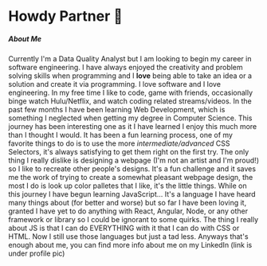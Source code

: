 # Howdy Partner 👋

##### About Me
Currently I'm a Data Quality Analyst but I am looking to begin my career in software engineering. I have always enjoyed the creativity and problem solving skills when programming and I **love** being able to  take an idea or a solution and create it via programming. I love software and I love engineering. In my free time I like to code, game with friends, occasionally binge watch Hulu/Netflix, and watch coding related streams/videos. In the past few months I have been learning Web Development, which is something I neglected when getting my degree in Computer Science. This journey has been interesting one as it I have learned I enjoy this much more than I thought I would. It has been a fun learning process, one of my favorite things to do is to use the more *intermediate/advanced* CSS Selectors, it's always satisfying to get them right on the first try. The only thing I really dislike is designing a webpage (I'm not an artist and I'm proud!) so I like to recreate other people's designs. It's a fun challenge and it saves me the work of trying to create a somewhat pleasant webpage design, the most I do is look up color palletes that I like, it's the little things. While on this journey I have begun learning JavaScript... It's a language I have heard many things about (for better and worse) but so far I have been loving it, granted I have yet to do anything with React, Angular, Node, or any other framework or library so I could be ignorant to some quirks. The thing I really about JS is that I can do EVERYTHING with it that I can do with CSS or HTML. Now I still use those languages but just a tad less. Anyways that's enough about me, you can find more info about me on my LinkedIn (link is under profile pic) 


<!--
**jhagg26/jhagg26** is a ✨ _special_ ✨ repository because its `README.md` (this file) appears on your GitHub profile.

Here are some ideas to get you started:

- 🔭 I’m currently working on ...
- 🌱 I’m currently learning ...
- 👯 I’m looking to collaborate on ...
- 🤔 I’m looking for help with ...
- 💬 Ask me about ...
- 📫 How to reach me: ...
- 😄 Pronouns: ...
- ⚡ Fun fact: ...
-->
